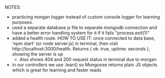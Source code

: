 NOTES:
- practicing morgan logger instead of custom console logger for learning purposes.
- used a separate database js file to separate mongodb connection and have a better error handling system for it if it fails "process.exit(1)"
- added a health route. HOW TO USE IT: once connected to data base, 'npm start' (or node server.js) in terminal, then visit http://localhost:3000/health. Returns { ok: true, uptime: seconds }, showing the server is up
    - Also shows 404 and 200 request status in terminal due to morgan
- in our controllers we use .lean() so Mongoose returns plain JS objects which is great for learning and faster reads